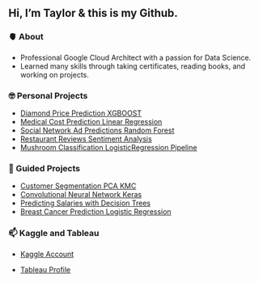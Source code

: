 ## Hi, I’m Taylor & this is my Github.
### **🫀 About**
- Professional Google Cloud Architect with a passion for Data Science.
- Learned many skills through taking certificates, reading books, and working on projects.

### **🤓 Personal Projects**

 - [Diamond Price Prediction XGBOOST](https://github.com/taylorgon96/Personal-Projects-/blob/main/Diamonds%20Price%20Prediction%20XGBOOST.ipynb)
 - [Medical Cost Prediction Linear Regression](https://github.com/taylorgon96/Personal-Projects-/blob/main/Medical%20Cost%20Predictions%20Linear%20Regression.ipynb)
- [Social Network Ad Predictions Random Forest](https://github.com/taylorgon96/Personal-Projects-/blob/main/Social%20Network%20Ad%20Predictions%20Random%20Forest.ipynb)
- [Restaurant Reviews Sentiment Analysis](https://github.com/taylorgon96/Personal-Projects-/blob/main/Restaurant%20Reviews%20Sentiment%20Analysis%20NLP.ipynb) 
- [Mushroom Classification LogisticRegression Pipeline](https://github.com/taylorgon96/Personal-Projects-/blob/main/Mushroom%20Classification%20LogisticRegression%20.ipynb)


### **🫡 Guided Projects**

- [Customer Segmentation PCA KMC](https://github.com/taylorgon96/Guided-Projects-/blob/main/Customer%20Segmentation%20PCA%20KMC.ipynb)
- [Convolutional Neural Network Keras](https://github.com/taylorgon96/Guided-Projects-/blob/main/Convolutional%20Neural%20Network%20Keras.ipynb)
- [Predicting Salaries with Decision Trees](https://github.com/taylorgon96/Guided-Projects-/blob/main/Predicting%20Salaries%20with%20Decision%20Trees.ipynb)
- [Breast Cancer Prediction Logistic Regression](https://github.com/taylorgon96/Guided-Projects-/blob/main/Breast%20Cancer%20Prediction%20Logistic%20Regression.ipynb)

### **📫 Kaggle and Tableau**

- [Kaggle Account](https://www.kaggle.com/taylorgonzalez/code)

- [Tableau Profile](https://public.tableau.com/app/profile/taylor.gonzalez7364)


<!---
taylorgon96/taylorgon96 is a ✨ special ✨ repository because its `README.md` (this file) appears on your GitHub profile.
You can click the Preview link to take a look at your changes.
--->
